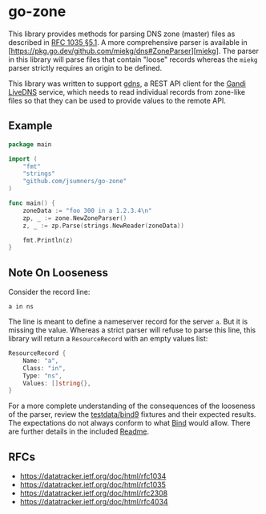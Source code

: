 # go-zone

This library provides methods for parsing DNS zone (master) files as described
in [RFC 1035 §5.1][1035§5.1]. A more comprehensive parser is available in
[https://pkg.go.dev/github.com/miekg/dns#ZoneParser][miekg].
The parser in this library will parse files that contain "loose" records
whereas the `miekg` parser strictly requires an origin to be defined.

This library was written to support [gdns][gdns], a REST API client for the
[Gandi LiveDNS][livedns] service, which needs to read individual records from
zone-like files so that they can be used to provide values to the remote API.

[1035§5.1]: https://datatracker.ietf.org/doc/html/rfc1035#section-5.1
[miekg]: https://pkg.go.dev/github.com/miekg/dns#ZoneParser
[gdns]: https://github.com/jsumners/gdns
[livedns]: https://api.gandi.net/docs/livedns/

## Example

```go
package main

import (
	"fmt"
	"strings"
	"github.com/jsumners/go-zone"
)

func main() {
	zoneData := "foo 300 in a 1.2.3.4\n"
	zp, _ := zone.NewZoneParser()
	z, _ := zp.Parse(strings.NewReader(zoneData))

	fmt.Println(z)
}
```

## Note On Looseness

Consider the record line:

```
a in ns
```

The line is meant to define a nameserver record for the server `a`. But it is
missing the value. Whereas a strict parser will refuse to parse this line,
this library will return a `ResourceRecord` with an empty values list:

```go
ResourceRecord {
	Name: "a",
	Class: "in",
	Type: "ns",
	Values: []string{},
}
```

For a more complete understanding of the consequences of the looseness of the
parser, review the [testdata/bind9](./testdata/bind9) fixtures and their
expected results. The expectations do not always conform to what [Bind][bind]
would allow. There are further details in the included
[Readme](testdata/bind9/Readme.md).

[bind]: https://github.com/isc-projects/bind9

## RFCs

+ https://datatracker.ietf.org/doc/html/rfc1034
+ https://datatracker.ietf.org/doc/html/rfc1035
+ https://datatracker.ietf.org/doc/html/rfc2308
+ https://datatracker.ietf.org/doc/html/rfc4034
